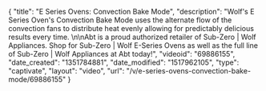 {
    "title": "E Series Ovens: Convection Bake Mode",
    "description": "Wolf's E Series Oven's Convection Bake Mode uses the alternate flow of the convection fans to distribute heat evenly allowing for predictably delicious results every time. \n\nAbt is a proud authorized retailer of Sub-Zero | Wolf Appliances. Shop for Sub-Zero | Wolf E-Series Ovens as well as the full line of Sub-Zero | Wolf Appliances at Abt today!",
    "videoid": "69886155",
    "date_created": "1351784881",
    "date_modified": "1517962105",
    "type": "captivate",
    "layout": "video",
    "url": "\/v\/e-series-ovens-convection-bake-mode\/69886155"
}